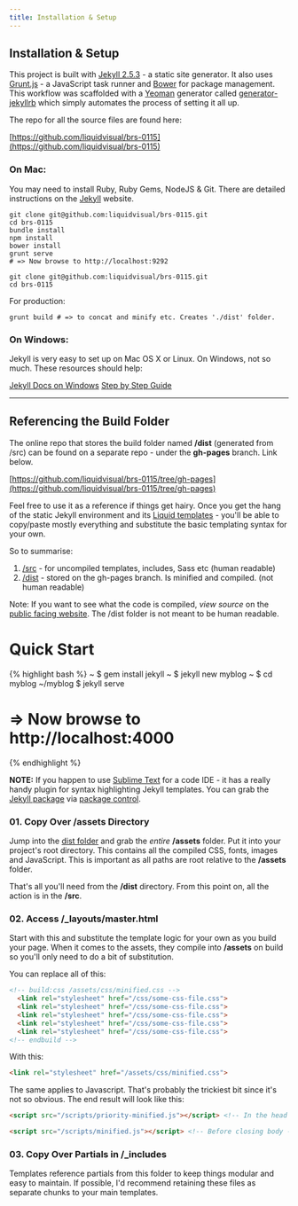 ```yaml
---
title: Installation & Setup
---
```


## Installation &  Setup

This project is built with [Jekyll 2.5.3](http://jekyllrb.com) - a static site generator. It also uses [Grunt.js](http://gruntjs.com) - a JavaScript task runner and [Bower](http://bower.io) for package management. This workflow was scaffolded with a [Yeoman](http://yeoman.io) generator called [generator-jekyllrb](https://github.com/robwierzbowski/generator-jekyllrb) which simply automates the process of setting it all up.

The repo for all the source files are found here:

[https://github.com/liquidvisual/brs-0115](https://github.com/liquidvisual/brs-0115)

### On Mac:

You may need to install Ruby, Ruby Gems, NodeJS & Git. There are detailed instructions on the [Jekyll](http://jekyllrb.com/docs/installation/) website.

```shell
git clone git@github.com:liquidvisual/brs-0115.git
cd brs-0115
bundle install
npm install
bower install
grunt serve
# => Now browse to http://localhost:9292
```

```shell
git clone git@github.com:liquidvisual/brs-0115.git
cd brs-0115
```

For production:

    grunt build # => to concat and minify etc. Creates './dist' folder.

### On Windows:

Jekyll is very easy to set up on Mac OS X or Linux. On Windows, not so much. These resources should help:

[Jekyll Docs on Windows](http://jekyllrb.com/docs/windows/#installation)
[Step by Step Guide](http://jekyll-windows.juthilo.com)

---

## Referencing the Build Folder

The online repo that stores the build folder named **/dist** (generated from /src) can be found on a separate repo - under the **gh-pages** branch. Link below.

[https://github.com/liquidvisual/brs-0115/tree/gh-pages](https://github.com/liquidvisual/brs-0115/tree/gh-pages)

Feel free to use it as a reference if things get hairy. Once you get the hang of the static Jekyll environment and its [Liquid templates](http://docs.shopify.com/themes/liquid-documentation/basics) - you'll be able to copy/paste mostly everything and substitute the basic templating syntax for your own.

So to summarise:

1. [/src](https://github.com/liquidvisual/brs-0115) - for uncompiled templates, includes, Sass etc (human readable)
2. [/dist](https://github.com/liquidvisual/brs-0115/tree/gh-pages) - stored on the gh-pages branch. Is minified and compiled. (not human readable)

Note: If you want to see what the code is compiled, *view source* on the [public facing website](http://bigredsky.uat.liquidvisual.net). The /dist folder is not meant to be human readable.

# Quick Start

{% highlight bash %}
~ $ gem install jekyll
~ $ jekyll new myblog
~ $ cd myblog
~/myblog $ jekyll serve
# => Now browse to http://localhost:4000
{% endhighlight %}

**NOTE:** If you happen to use [Sublime Text](http://www.sublimetext.com/3) for a code IDE - it has a really handy plugin for syntax highlighting Jekyll templates. You can grab the [Jekyll package](https://sublime.wbond.net/packages/Jekyll) via [package control](https://sublime.wbond.net).

### 01. Copy Over /assets Directory

Jump into the [dist folder](https://github.com/liquidvisual/cp-beta/tree/gh-pages) and grab the *entire* **/assets** folder. Put it into your project's root directory. This contains all the compiled CSS, fonts, images and JavaScript. This is important as all paths are root relative to the **/assets** folder.

That's all you'll need from the **/dist** directory. From this point on, all the action is in the **/src**.

### 02. Access /_layouts/master.html

Start with this and substitute the template logic for your own as you build your page. When it comes to the assets, they compile into **/assets** on build so you'll only need to do a bit of substitution.

You can replace all of this:

```html
<!-- build:css /assets/css/minified.css -->
  <link rel="stylesheet" href="/css/some-css-file.css">
  <link rel="stylesheet" href="/css/some-css-file.css">
  <link rel="stylesheet" href="/css/some-css-file.css">
  <link rel="stylesheet" href="/css/some-css-file.css">
  <link rel="stylesheet" href="/css/some-css-file.css">
<!-- endbuild -->
```

With this:

```html
<link rel="stylesheet" href="/assets/css/minified.css">
```

The same applies to Javascript. That's probably the trickiest bit since it's not so obvious. The end result will look like this:

```html
<script src="/scripts/priority-minified.js"></script> <!-- In the head -->

<script src="/scripts/minified.js"></script> <!-- Before closing body -->
```

### 03. Copy Over Partials in /_includes

Templates reference partials from this folder to keep things modular and easy to maintain. If possible, I'd recommend retaining these files as separate chunks to your main templates.